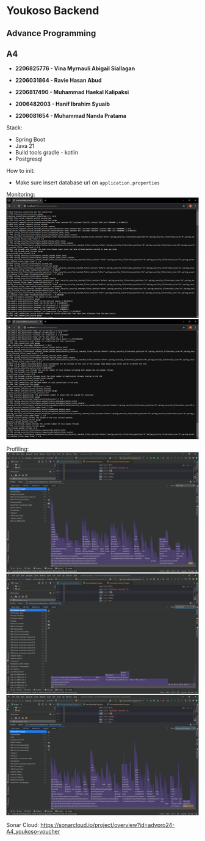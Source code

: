 # Youkoso Backend

## **Advance Programming**

## **A4**

- **2206825776 - Vina Myrnauli Abigail Siallagan**

- **2206031864 - Ravie Hasan Abud**

- **2206817490 - Muhammad Haekal Kalipaksi**

- **2006482003 - Hanif Ibrahim Syuaib**

- **2206081654 - Muhammad Nanda Pratama**

Stack:
- Spring Boot
- Java 21
- Build tools gradle - kotlin
- Postgresql


How to init:
- Make sure insert database url on `application.properties`

Monitoring:
![alt text](<images/image-1.png>)   
![alt text](<images/image-2.png>)

Profiling:
![alt text](<images/image-3.png>)
![alt text](<images/image-4.png>)
![alt text](<images/image-5.png>)

Sonar Cloud:
https://sonarcloud.io/project/overview?id=advpro24-A4_youkoso-voucher